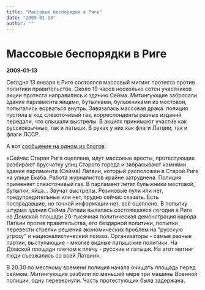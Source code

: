 ```yaml
---
title: "Массовые беспорядки в Риге"
date: "2009-01-13"
author: ""
---
```


# Массовые беспорядки в Риге

**2009-01-13** 

Сегодня 13 января в Риге состоялся массовый митинг протеста против политики правительства. Около 19 часов несколько сотен участников акции протеста направились к зданию Сейма. Митингующие забросали здание парламента яйцами, бутылками, булыжниками из мостовой, попытались ворваться внутрь. Завязалась массовая драка. полиция пустила в ход слезоточивый газ, корреспонденты разных изданий передали, что слышали выстрелы. В акциях принимают участие как русскоязычные, так и латыши. В руках у них как флаги Латвии, так и флаги ЛССР.

А вот [сообщение на одном из блогов](http://www.liveinternet.ru/users/ri-nata/post93878523/):

«Сейчас Старая Рига оцеплена, идут массовые аресты, протестующие разбирают брусчатку улиц Старого города и забрасывают камнями здание парламента (Сейма) Латвии, который расположен в Старой Риге на улице Екаба. Работа журналистов крайне затруднена. Полиция применяет слезоточивый газ. В парламент летят булыжники мостовой, бутылки, яйца... Звучат выстрелы. Резиновые пули или нет, предупредительные или нет, трудно сейчас сказать. Есть пострадавшие, но точной информации нет, всё оцеплено. В попытку штурма здания Сейма Латвии вылилась состоявшаяся сегодня в Риге на Домской площади 20-тысячная политическая демонстрация народа Латвии против правительства, его бездарной политики, попытки перевести стрелки решения экономических проблем на "русскую угрозу" и националистический психоз. Организаторы - самые разные партии, выступающие - многие видные латышские политики. На Домской площади плечом к плечу - русские и латыши. На этот митинг люди съезжались со всей Латвии».

В 20.30 по местному времени полиция начала очищать площадь перед сеймом. Митингующие разбили по меньшей мере три машины Военной полиции, одну перевернули. Часть протестующих была задержана.